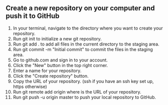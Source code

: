 ## Create a new repository on your computer and push it to GitHub

1. In your terminal, navigate to the directory where you want to create your repository.
2. Run git init to initialize a new git repository.
3. Run git add . to add all files in the current directory to the staging area.
4. Run git commit -m "Initial commit" to commit the files in the staging area.
5. Go to github.com and sign in to your account.
6. Click the "New" button in the top right corner.
7. Enter a name for your repository.
8. Click the "Create repository" button.
9. Copy the URL of your repository. (ssh if you have an ssh key set up, https otherwise)
10. Run git remote add origin <url> where <url> is the URL of your repository.
11. Run git push -u origin master to push your local repository to GitHub.
